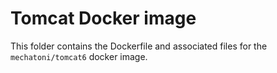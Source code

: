 # Tomcat Docker image

This folder contains the Dockerfile and associated files for the ```mechatoni/tomcat6``` docker image.

